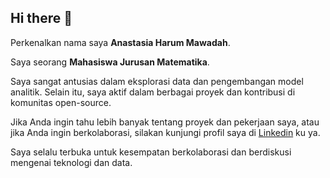 ## Hi there 👋


Perkenalkan nama saya **Anastasia Harum Mawadah**.<br>

Saya seorang **Mahasiswa Jurusan Matematika**.<br>

Saya sangat antusias dalam eksplorasi data dan pengembangan model analitik. Selain itu, saya aktif dalam berbagai proyek dan kontribusi di komunitas open-source.

Jika Anda ingin tahu lebih banyak tentang proyek dan pekerjaan saya, atau jika Anda ingin berkolaborasi, silakan kunjungi profil saya di [Linkedin](https://www.linkedin.com/in/anastasiahm/) ku ya.

Saya selalu terbuka untuk kesempatan berkolaborasi dan berdiskusi mengenai teknologi dan data.

